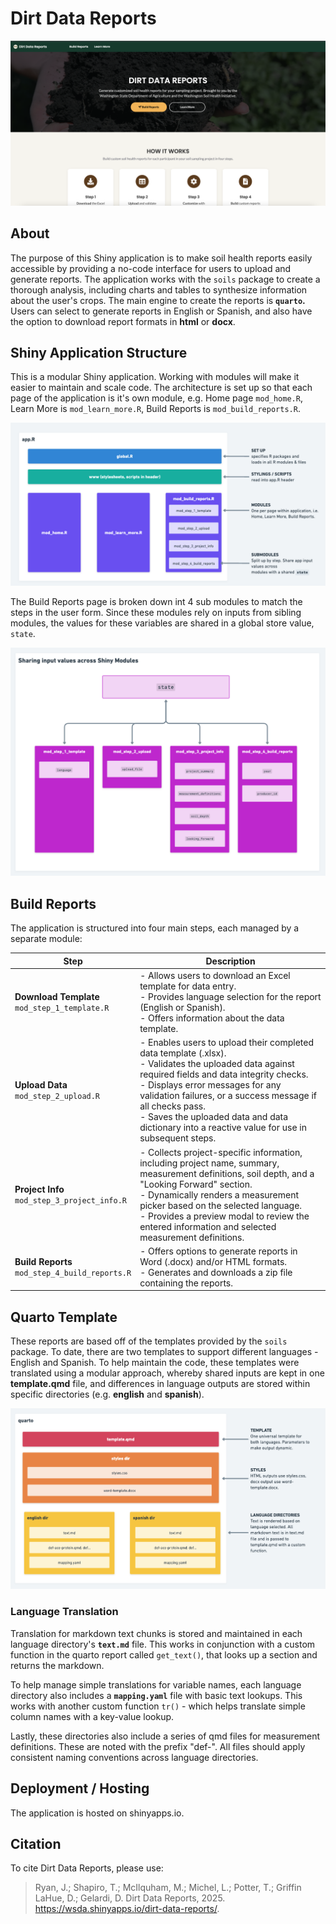 # Dirt Data Reports

![](images/dirt-data-reports.png)

## About

The purpose of this Shiny application is to make soil health reports
easily accessible by providing a no-code interface for users to upload
and generate reports. The application works with the `soils` package to
create a thorough analysis, including charts and tables to synthesize
information about the user's crops. The main engine to create the
reports is **`quarto`.** Users can select to generate reports in English
or Spanish, and also have the option to download report formats in
**html** or **docx**.

## Shiny Application Structure

This is a modular Shiny application. Working with modules will make it
easier to maintain and scale code. The architecture is set up so that
each page of the application is it's own module, e.g. Home page
`mod_home.R`, Learn More is `mod_learn_more.R`, Build Reports is
`mod_build_reports.R`.

![](images/clipboard-3896162950.png)

The Build Reports page is broken down int 4 sub modules to match the
steps in the user form. Since these modules rely on inputs from sibling
modules, the values for these variables are shared in a global store
value, `state`.

![](images/clipboard-1060013026.png)

## Build Reports

The application is structured into four main steps, each managed by a
separate module:

| **Step**                                          | **Description**                                                                                                                                                                                                                                                                                                                                              |
|-------------------------------------------|-----------------------------|
| **Download Template**<br>`mod_step_1_template.R`  | \- Allows users to download an Excel template for data entry.<br>- Provides language selection for the report (English or Spanish).<br>- Offers information about the data template.                                                                                                                                                                         |
| **Upload Data**<br>`mod_step_2_upload.R`          | \- Enables users to upload their completed data template (.xlsx).<br>- Validates the uploaded data against required fields and data integrity checks.<br>- Displays error messages for any validation failures, or a success message if all checks pass.<br>- Saves the uploaded data and data dictionary into a reactive value for use in subsequent steps. |
| **Project Info**<br>`mod_step_3_project_info.R`   | \- Collects project-specific information, including project name, summary, measurement definitions, soil depth, and a "Looking Forward" section.<br>- Dynamically renders a measurement picker based on the selected language.<br>- Provides a preview modal to review the entered information and selected measurement definitions.                         |
| **Build Reports**<br>`mod_step_4_build_reports.R` | \- Offers options to generate reports in Word (.docx) and/or HTML formats.<br>- Generates and downloads a zip file containing the reports.                                                                                                                                                                                                                   |

## Quarto Template

These reports are based off of the templates provided by the `soils`
package. To date, there are two templates to support different
languages - English and Spanish. To help maintain the code, these
templates were translated using a modular approach, whereby shared
inputs are kept in one **template.qmd** file, and differences in
language outputs are stored within specific directories (e.g.
**english** and **spanish**).

![](images/clipboard-1574793851.png)

### Language Translation

Translation for markdown text chunks is stored and maintained in each
language directory's **`text.md`** file. This works in conjunction with
a custom function in the quarto report called `get_text()`, that looks
up a section and returns the markdown.

To help manage simple translations for variable names, each language
directory also includes a **`mapping.yaml`** file with basic text
lookups. This works with another custom function `tr()` - which helps
translate simple column names with a key-value lookup.

Lastly, these directories also include a series of qmd files for
measurement definitions. These are noted with the prefix "def-". All
files should apply consistent naming conventions across language
directories.

## Deployment / Hosting

The application is hosted on shinyapps.io.

## Citation

To cite Dirt Data Reports, please use:

> Ryan, J.; Shapiro, T.; McIlquham, M.; Michel, L.; Potter, T.; Griffin
> LaHue, D.; Gelardi, D. Dirt Data Reports, 2025.
> <https://wsda.shinyapps.io/dirt-data-reports/>.
